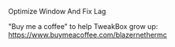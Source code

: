 Optimize Window And Fix Lag

"Buy me a coffee" to help TweakBox grow up:
https://www.buymeacoffee.com/blazernethermc
